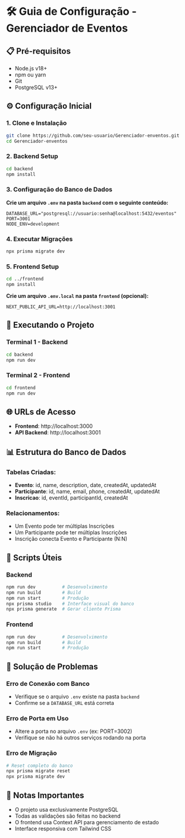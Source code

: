 # 🛠️ Guia de Configuração - Gerenciador de Eventos

## 📋 Pré-requisitos

- Node.js v18+
- npm ou yarn
- Git
- PostgreSQL v13+

## ⚙️ Configuração Inicial

### 1. Clone e Instalação
```bash
git clone https://github.com/seu-usuario/Gerenciador-enventos.git
cd Gerenciador-enventos
```

### 2. Backend Setup

```bash
cd backend
npm install
```

### 3. Configuração do Banco de Dados

**Crie um arquivo `.env` na pasta `backend` com o seguinte conteúdo:**
```env
DATABASE_URL="postgresql://usuario:senha@localhost:5432/eventos"
PORT=3001
NODE_ENV=development
```

### 4. Executar Migrações
```bash
npx prisma migrate dev
```

### 5. Frontend Setup

```bash
cd ../frontend
npm install
```

**Crie um arquivo `.env.local` na pasta `frontend` (opcional):**
```env
NEXT_PUBLIC_API_URL=http://localhost:3001
```

## 🚀 Executando o Projeto

### Terminal 1 - Backend
```bash
cd backend
npm run dev
```

### Terminal 2 - Frontend
```bash
cd frontend
npm run dev
```

## 🌐 URLs de Acesso

- **Frontend**: http://localhost:3000
- **API Backend**: http://localhost:3001

## 📊 Estrutura do Banco de Dados

### Tabelas Criadas:
- **Evento**: id, name, description, date, createdAt, updatedAt
- **Participante**: id, name, email, phone, createdAt, updatedAt  
- **Inscricao**: id, eventId, participantId, createdAt

### Relacionamentos:
- Um Evento pode ter múltiplas Inscrições
- Um Participante pode ter múltiplas Inscrições
- Inscrição conecta Evento e Participante (N:N)

## 🔧 Scripts Úteis

### Backend
```bash
npm run dev          # Desenvolvimento
npm run build        # Build
npm run start        # Produção
npx prisma studio    # Interface visual do banco
npx prisma generate  # Gerar cliente Prisma
```

### Frontend
```bash
npm run dev          # Desenvolvimento
npm run build        # Build
npm run start        # Produção
```

## 🐛 Solução de Problemas

### Erro de Conexão com Banco
- Verifique se o arquivo `.env` existe na pasta `backend`
- Confirme se a `DATABASE_URL` está correta

### Erro de Porta em Uso
- Altere a porta no arquivo `.env` (ex: PORT=3002)
- Verifique se não há outros serviços rodando na porta

### Erro de Migração
```bash
# Reset completo do banco
npx prisma migrate reset
npx prisma migrate dev
```

## 📝 Notas Importantes

- O projeto usa exclusivamente PostgreSQL
- Todas as validações são feitas no backend
- O frontend usa Context API para gerenciamento de estado
- Interface responsiva com Tailwind CSS 